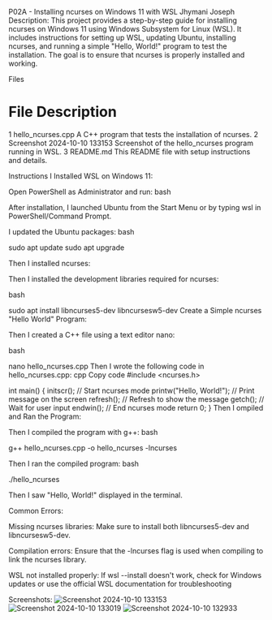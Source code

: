 P02A - Installing ncurses on Windows 11 with WSL
Jhymani Joseph
Description:
This project provides a step-by-step guide for installing ncurses on Windows 11 using Windows Subsystem for Linux (WSL). It includes instructions for setting up WSL, updating Ubuntu, installing ncurses, and running a simple "Hello, World!" program to test the installation. The goal is to ensure that ncurses is properly installed and working.

Files
#	File	Description
1	hello_ncurses.cpp	A C++ program that tests the installation of ncurses.
2 Screenshot 2024-10-10 133153	Screenshot of the hello_ncurses program running in WSL.
3	README.md	This README file with setup instructions and details.

Instructions
I Installed WSL on Windows 11:

Open PowerShell as Administrator and run:
bash

After installation, I launched Ubuntu from the Start Menu or by typing wsl in PowerShell/Command Prompt.

I updated the Ubuntu packages:
bash

sudo apt update
sudo apt upgrade

Then I installed ncurses:

Then I installed the development libraries required for ncurses:

bash

sudo apt install libncurses5-dev libncursesw5-dev
Create a Simple ncurses "Hello World" Program:

Then I created a C++ file using a text editor nano:

bash

nano hello_ncurses.cpp
Then I wrote the following code in hello_ncurses.cpp:
cpp
Copy code
#include <ncurses.h>

int main() {
    initscr();            // Start ncurses mode
    printw("Hello, World!"); // Print message on the screen
    refresh();            // Refresh to show the message
    getch();              // Wait for user input
    endwin();             // End ncurses mode
    return 0;
}
Then I ompiled and Ran the Program:

Then I compiled the program with g++:
bash

g++ hello_ncurses.cpp -o hello_ncurses -lncurses

Then I ran the compiled program:
bash

./hello_ncurses

Then I saw "Hello, World!" displayed in the terminal.

Common Errors:

Missing ncurses libraries: Make sure to install both libncurses5-dev and libncursesw5-dev.

Compilation errors: Ensure that the -lncurses flag is used when compiling to link the ncurses library.

WSL not installed properly: If wsl --install doesn't work, check for Windows updates or use the official WSL documentation for troubleshooting

Screenshots:
![Screenshot 2024-10-10 133153](https://github.com/user-attachments/assets/63997b26-a45a-4b5f-a9fa-31a9a4b3a5cb)
![Screenshot 2024-10-10 133019](https://github.com/user-attachments/assets/c9591d64-8916-4535-8693-2b4b435ad96a)
![Screenshot 2024-10-10 132933](https://github.com/user-attachments/assets/8c5a5c92-4519-4e54-900a-f07924ed6f4a)
